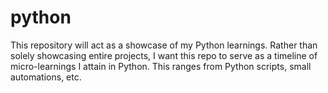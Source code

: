 # python
This repository will act as a showcase of my Python learnings. Rather than solely showcasing entire projects, I want this repo to serve as a timeline of micro-learnings I attain in Python. This ranges from Python scripts, small automations, etc.
